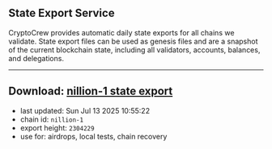 ## State Export Service
CryptoCrew provides automatic daily state exports for all chains we validate. State export files can be used as genesis files and are a snapshot of the current blockchain state, including all validators, accounts, balances, and delegations.

---
**Download: [nillion-1 state export](https://ccv-s3.nbg1.your-objectstorage.com/SERVICE/nillion/nillion-1_export_2304229.json)**
---

- last updated: Sun Jul 13 2025 10:55:22
- chain id: `nillion-1`
- export height: `2304229`
- use for: airdrops, local tests, chain recovery
